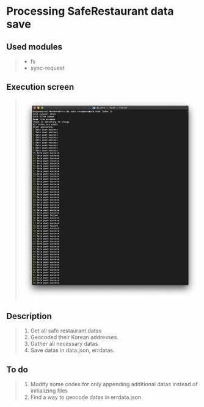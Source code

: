 # Processing SafeRestaurant data save

## Used modules

> - fs
> - sync-request

## Execution screen

> <img src="./images/execution3.png">

## Description

> 1. Get all safe restaurant datas
> 2. Geocoded their Korean addresses.
> 3. Gather all necessary datas.
> 4. Save datas in data.json, errdatas.

## To do

> 1. Modify some codes for only appending additional datas instead of initializing files
> 2. Find a way to geocode datas in errdata.json.
